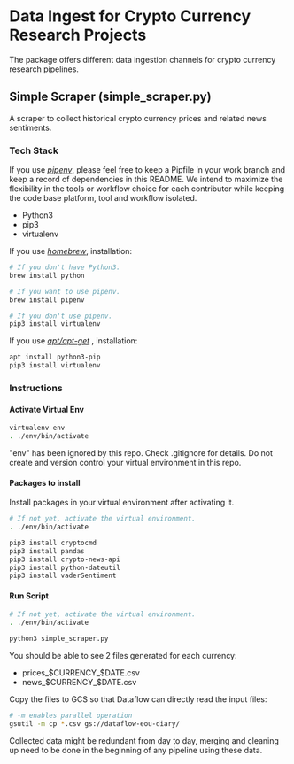 # Data Ingest for Crypto Currency Research Projects
The package offers different data ingestion channels for crypto currency research pipelines.

## Simple Scraper (simple_scraper.py)
A scraper to collect historical crypto currency prices and related news sentiments.

### Tech Stack
If you use *[pipenv](https://github.com/pypa/pipenv)*, please feel free to keep a Pipfile in your work branch and keep
a record of dependencies in this README. We intend to maximize the flexibility in the tools or workflow choice for each
contributor while keeping the code base platform, tool and workflow isolated.
* Python3
* pip3
* virtualenv

If you use *[homebrew](https://brew.sh/)*, installation:

```bash
# If you don't have Python3.
brew install python

# If you want to use pipenv.
brew install pipenv

# If you don't use pipenv.
pip3 install virtualenv
```

If you use *[apt/apt-get](https://askubuntu.com/questions/445384/what-is-the-difference-between-apt-and-apt-get)*
, installation:

```bash
apt install python3-pip
pip3 install virtualenv
```

### Instructions
#### Activate Virtual Env

```bash
virtualenv env
. ./env/bin/activate
```

"env" has been ignored by this repo.
Check .gitignore for details.
Do not create and version control your virtual environment in this repo.

#### Packages to install
Install packages in your virtual environment after activating it.

```bash
# If not yet, activate the virtual environment.
. ./env/bin/activate

pip3 install cryptocmd
pip3 install pandas
pip3 install crypto-news-api
pip3 install python-dateutil
pip3 install vaderSentiment
```

#### Run Script

```bash
# If not yet, activate the virtual environment.
. ./env/bin/activate

python3 simple_scraper.py
```

You should be able to see 2 files generated for each currency:
* prices_$CURRENCY_$DATE.csv
* news_$CURRENCY_$DATE.csv

Copy the files to GCS so that Dataflow can directly read the input files:

```bash
# -m enables parallel operation 
gsutil -m cp *.csv gs://dataflow-eou-diary/
```

Collected data might be redundant from day to day, merging and cleaning up need to be done in the
 beginning of any pipeline using these data.
